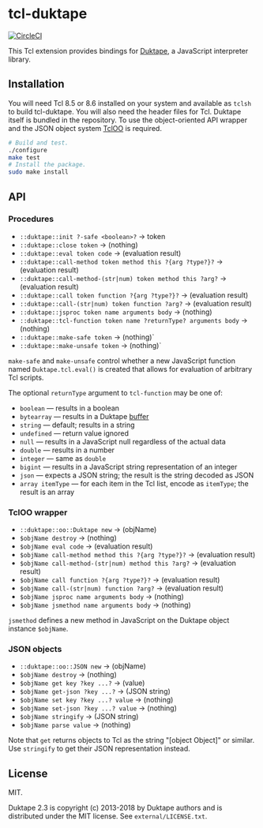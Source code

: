 # tcl-duktape

[![CircleCI](https://circleci.com/gh/dbohdan/tcl-duktape.svg?style=shield)](https://circleci.com/gh/dbohdan/tcl-duktape)

This Tcl extension provides bindings for [Duktape](http://duktape.org/),
a JavaScript interpreter library.

## Installation

You will need Tcl 8.5 or 8.6 installed on your system and available as `tclsh`
to build tcl-duktape. You will also need the header files for Tcl. Duktape
itself is bundled in the repository. To use the object-oriented API wrapper
and the JSON object system [TclOO](https://wiki.tcl-lang.org/18152) is
required.

```sh
# Build and test.
./configure
make test
# Install the package.
sudo make install
```

## API

### Procedures

* `::duktape::init ?-safe <boolean>?` -> token
* `::duktape::close token` -> (nothing)
* `::duktape::eval token code` -> (evaluation result)
* `::duktape::call-method token method this ?{arg ?type?}?` -> (evaluation result)
* `::duktape::call-method-(str|num) token method this ?arg?` -> (evaluation result)
* `::duktape::call token function ?{arg ?type?}?` -> (evaluation result)
* `::duktape::call-(str|num) token function ?arg?` -> (evaluation result)
* `::duktape::jsproc token name arguments body` -> (nothing)
* `::duktape::tcl-function token name ?returnType? arguments body` -> (nothing)
* `::duktape::make-safe token` -> (nothing)`
* `::duktape::make-unsafe token` -> (nothing)`

`make-safe` and `make-unsafe` control whether a new JavaScript function named
`Duktape.tcl.eval()` is created that allows for evaluation of arbitrary Tcl
scripts.

The optional `returnType` argument to `tcl-function` may be one of:
  * `boolean` — results in a boolean
  * `bytearray` — results in a Duktape [buffer](https://duktape.org/guide.html#bufferobjects)
  * `string` — default; results in a string
  * `undefined` — return value ignored
  * `null` — results in a JavaScript null regardless of the actual data
  * `double` — results in a number
  * `integer` — same as `double`
  * `bigint` — results in a JavaScript string representation of an integer
  * `json` — expects a JSON string; the result is the string decoded as JSON
  * `array itemType` — for each item in the Tcl list, encode as `itemType`;
                       the result is an array

### TclOO wrapper

* `::duktape::oo::Duktape new` -> (objName)
* `$objName destroy` -> (nothing)
* `$objName eval code` -> (evaluation result)
* `$objName call-method method this ?{arg ?type?}?` -> (evaluation result)
* `$objName call-method-(str|num) method this ?arg?` -> (evaluation result)
* `$objName call function ?{arg ?type?}?` -> (evaluation result)
* `$objName call-(str|num) function ?arg?` -> (evaluation result)
* `$objName jsproc name arguments body` -> (nothing)
* `$objName jsmethod name arguments body` -> (nothing)

`jsmethod` defines a new method in JavaScript on the Duktape object instance
`$objName`.

### JSON objects

* `::duktape::oo::JSON new` -> (objName)
* `$objName destroy` -> (nothing)
* `$objName get key ?key ...?` -> (value)
* `$objName get-json ?key ...?` -> (JSON string)
* `$objName set key ?key ...? value` -> (nothing)
* `$objName set-json ?key ...? value` -> (nothing)
* `$objName stringify` -> (JSON string)
* `$objName parse value` -> (nothing)

Note that `get` returns objects to Tcl as the string "[object Object]" or
similar. Use `stringify` to get their JSON representation instead.

## License

MIT.

Duktape 2.3 is copyright (c) 2013-2018 by Duktape authors and is distributed
under the MIT license. See `external/LICENSE.txt`.
